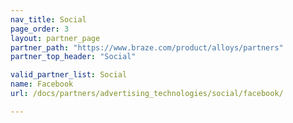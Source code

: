 ```yaml
---
nav_title: Social
page_order: 3
layout: partner_page
partner_path: "https://www.braze.com/product/alloys/partners"
partner_top_header: "Social"

valid_partner_list: Social
name: Facebook
url: /docs/partners/advertising_technologies/social/facebook/

---
```

